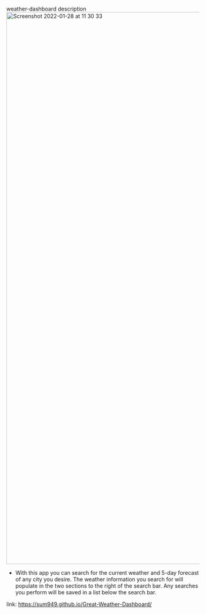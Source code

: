 weather-dashboard
 description
<img width="1440" alt="Screenshot 2022-01-28 at 11 30 33" src="https://user-images.githubusercontent.com/92344120/151539890-57b29b1e-a3e4-4aaf-a33c-09eff3a9186c.png">


- With this app you can search for the current weather and 5-day forecast 
  of any city you desire. The weather information you search for will populate 
  in the two sections to the right of the search bar. 
  Any searches you perform will be saved in a list below the search bar.

link: https://sum949.github.io/Great-Weather-Dashboard/
